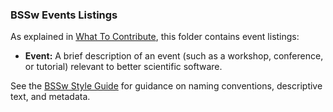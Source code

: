 ### BSSw Events Listings

As explained in [What To Contribute](../WhatToContribute.md), this folder contains event listings:

- **Event:** A brief description of an event (such as a workshop, conference, or tutorial) relevant to better scientific software.

See the [BSSw Style Guide](../StyleGuide.md) for guidance on naming conventions, descriptive text, and metadata.  
<!---
Publish: no
---!>
